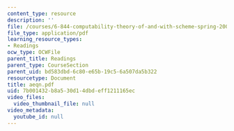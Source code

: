 ```yaml
---
content_type: resource
description: ''
file: /courses/6-844-computability-theory-of-and-with-scheme-spring-2003/7b001432b8a530d14dbdeff1211165ec_aeqn.pdf
file_type: application/pdf
learning_resource_types:
- Readings
ocw_type: OCWFile
parent_title: Readings
parent_type: CourseSection
parent_uid: bd583dbd-6c80-e65b-19c5-6a507da5b322
resourcetype: Document
title: aeqn.pdf
uid: 7b001432-b8a5-30d1-4dbd-eff1211165ec
video_files:
  video_thumbnail_file: null
video_metadata:
  youtube_id: null
---
```

